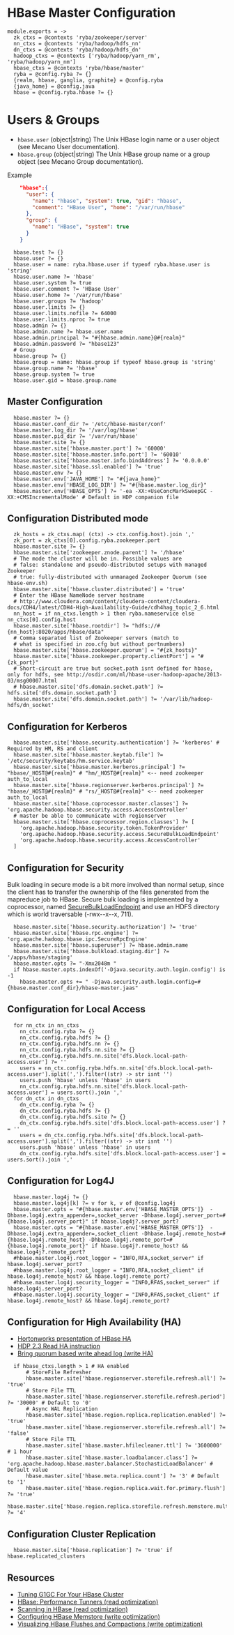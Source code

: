 
# HBase Master Configuration

    module.exports = ->
      zk_ctxs = @contexts 'ryba/zookeeper/server'
      nn_ctxs = @contexts 'ryba/hadoop/hdfs_nn'
      dn_ctxs = @contexts 'ryba/hadoop/hdfs_dn'
      hadoop_ctxs = @contexts ['ryba/hadoop/yarn_rm', 'ryba/hadoop/yarn_nm']
      hbase_ctxs = @contexts 'ryba/hbase/master'
      ryba = @config.ryba ?= {}
      {realm, hbase, ganglia, graphite} = @config.ryba
      {java_home} = @config.java
      hbase = @config.ryba.hbase ?= {}

# Users & Groups

*   `hbase.user` (object|string)
    The Unix HBase login name or a user object (see Mecano User documentation).
*   `hbase.group` (object|string)
    The Unix HBase group name or a group object (see Mecano Group documentation).

Example

```json
    "hbase":{
      "user": {
        "name": "hbase", "system": true, "gid": "hbase",
        "comment": "HBase User", "home": "/var/run/hbase"
      },
      "group": {
        "name": "HBase", "system": true
      }
    }
```

      hbase.test ?= {}
      hbase.user ?= {}
      hbase.user = name: ryba.hbase.user if typeof ryba.hbase.user is 'string'
      hbase.user.name ?= 'hbase'
      hbase.user.system ?= true
      hbase.user.comment ?= 'HBase User'
      hbase.user.home ?= '/var/run/hbase'
      hbase.user.groups ?= 'hadoop'
      hbase.user.limits ?= {}
      hbase.user.limits.nofile ?= 64000
      hbase.user.limits.nproc ?= true
      hbase.admin ?= {}
      hbase.admin.name ?= hbase.user.name
      hbase.admin.principal ?= "#{hbase.admin.name}@#{realm}"
      hbase.admin.password ?= "hbase123"
      # Group
      hbase.group ?= {}
      hbase.group = name: hbase.group if typeof hbase.group is 'string'
      hbase.group.name ?= 'hbase'
      hbase.group.system ?= true
      hbase.user.gid = hbase.group.name

## Master Configuration

      hbase.master ?= {}
      hbase.master.conf_dir ?= '/etc/hbase-master/conf'
      hbase.master.log_dir ?= '/var/log/hbase'
      hbase.master.pid_dir ?= '/var/run/hbase'
      hbase.master.site ?= {}
      hbase.master.site['hbase.master.port'] ?= '60000'
      hbase.master.site['hbase.master.info.port'] ?= '60010'
      hbase.master.site['hbase.master.info.bindAddress'] ?= '0.0.0.0'
      hbase.master.site['hbase.ssl.enabled'] ?= 'true'
      hbase.master.env ?= {}
      hbase.master.env['JAVA_HOME'] ?= "#{java_home}"
      hbase.master.env['HBASE_LOG_DIR'] ?= "#{hbase.master.log_dir}"
      hbase.master.env['HBASE_OPTS'] ?= '-ea -XX:+UseConcMarkSweepGC -XX:+CMSIncrementalMode' # Default in HDP companion file

## Configuration Distributed mode

      zk_hosts = zk_ctxs.map( (ctx) -> ctx.config.host).join ','
      zk_port = zk_ctxs[0].config.ryba.zookeeper.port
      hbase.master.site ?= {}
      hbase.master.site['zookeeper.znode.parent'] ?= '/hbase'
      # The mode the cluster will be in. Possible values are
      # false: standalone and pseudo-distributed setups with managed Zookeeper
      # true: fully-distributed with unmanaged Zookeeper Quorum (see hbase-env.sh)
      hbase.master.site['hbase.cluster.distributed'] = 'true'
      # Enter the HBase NameNode server hostname
      # http://www.cloudera.com/content/cloudera-content/cloudera-docs/CDH4/latest/CDH4-High-Availability-Guide/cdh4hag_topic_2_6.html
      nn_host = if nn_ctxs.length > 1 then ryba.nameservice else nn_ctxs[0].config.host
      hbase.master.site['hbase.rootdir'] ?= "hdfs://#{nn_host}:8020/apps/hbase/data"
      # Comma separated list of Zookeeper servers (match to
      # what is specified in zoo.cfg but without portnumbers)
      hbase.master.site['hbase.zookeeper.quorum'] = "#{zk_hosts}"
      hbase.master.site['hbase.zookeeper.property.clientPort'] = "#{zk_port}"
      # Short-circuit are true but socket.path isnt defined for hbase, only for hdfs, see http://osdir.com/ml/hbase-user-hadoop-apache/2013-03/msg00007.html
      # hbase.master.site['dfs.domain.socket.path'] ?= hdfs.site['dfs.domain.socket.path']
      hbase.master.site['dfs.domain.socket.path'] ?= '/var/lib/hadoop-hdfs/dn_socket'

## Configuration for Kerberos

      hbase.master.site['hbase.security.authentication'] ?= 'kerberos' # Required by HM, RS and client
      hbase.master.site['hbase.master.keytab.file'] ?= '/etc/security/keytabs/hm.service.keytab'
      hbase.master.site['hbase.master.kerberos.principal'] ?= "hbase/_HOST@#{realm}" # "hm/_HOST@#{realm}" <-- need zookeeper auth_to_local
      hbase.master.site['hbase.regionserver.kerberos.principal'] ?= "hbase/_HOST@#{realm}" # "rs/_HOST@#{realm}" <-- need zookeeper auth_to_local
      hbase.master.site['hbase.coprocessor.master.classes'] ?= 'org.apache.hadoop.hbase.security.access.AccessController'
      # master be able to communicate with regionserver
      hbase.master.site['hbase.coprocessor.region.classes'] ?= [
        'org.apache.hadoop.hbase.security.token.TokenProvider'
        'org.apache.hadoop.hbase.security.access.SecureBulkLoadEndpoint'
        'org.apache.hadoop.hbase.security.access.AccessController'
      ]

## Configuration for Security

Bulk loading in secure mode is a bit more involved than normal setup, since the
client has to transfer the ownership of the files generated from the mapreduce
job to HBase. Secure bulk loading is implemented by a coprocessor, named
[SecureBulkLoadEndpoint] and use an HDFS directory which is world traversable
(-rwx--x--x, 711).

      hbase.master.site['hbase.security.authorization'] ?= 'true'
      hbase.master.site['hbase.rpc.engine'] ?= 'org.apache.hadoop.hbase.ipc.SecureRpcEngine'
      hbase.master.site['hbase.superuser'] ?= hbase.admin.name
      hbase.master.site['hbase.bulkload.staging.dir'] ?= '/apps/hbase/staging'
      hbase.master.opts ?= "-Xmx2048m "
      if hbase.master.opts.indexOf('-Djava.security.auth.login.config') is -1
        hbase.master.opts += " -Djava.security.auth.login.config=#{hbase.master.conf_dir}/hbase-master.jaas"

## Configuration for Local Access

      for nn_ctx in nn_ctxs
        nn_ctx.config.ryba ?= {}
        nn_ctx.config.ryba.hdfs ?= {}
        nn_ctx.config.ryba.hdfs.nn ?= {}
        nn_ctx.config.ryba.hdfs.nn.site ?= {}
        nn_ctx.config.ryba.hdfs.nn.site['dfs.block.local-path-access.user'] ?= ''
        users = nn_ctx.config.ryba.hdfs.nn.site['dfs.block.local-path-access.user'].split(',').filter((str) -> str isnt '')
        users.push 'hbase' unless 'hbase' in users
        nn_ctx.config.ryba.hdfs.nn.site['dfs.block.local-path-access.user'] = users.sort().join ','
      for dn_ctx in dn_ctxs
        dn_ctx.config.ryba ?= {}
        dn_ctx.config.ryba.hdfs ?= {}
        dn_ctx.config.ryba.hdfs.site ?= {}
        dn_ctx.config.ryba.hdfs.site['dfs.block.local-path-access.user'] ?= ''
        users = dn_ctx.config.ryba.hdfs.site['dfs.block.local-path-access.user'].split(',').filter((str) -> str isnt '')
        users.push 'hbase' unless 'hbase' in users
        dn_ctx.config.ryba.hdfs.site['dfs.block.local-path-access.user'] = users.sort().join ','

## Configuration for Log4J


      hbase.master.log4j ?= {}
      hbase.master.log4j[k] ?= v for k, v of @config.log4j
      hbase.master.opts = "#{hbase.master.env['HBASE_MASTER_OPTS']}  -Dhbase.log4j.extra_appender=,socket_server -Dhbase.log4j.server_port=#{hbase.log4j.server_port}" if hbase.log4j?.server_port?
      hbase.master.opts = "#{hbase.master.env['HBASE_MASTER_OPTS']}  -Dhbase.log4j.extra_appender=,socket_client -Dhbase.log4j.remote_host=#{hbase.log4j.remote_host} -Dhbase.log4j.remote_port=#{hbase.log4j.remote_port}" if hbase.log4j?.remote_host? && hbase.log4j?.remote_port?
      #hbase.master.log4j.root_logger = "INFO,RFA,socket_server" if hbase.log4j.server_port?
      #hbase.master.log4j.root_logger = "INFO,RFA,socket_client" if hbase.log4j.remote_host? && hbase.log4j.remote_port?
      #hbase.master.log4j.security_logger = "INFO,RFAS,socket_server" if hbase.log4j.server_port?
      #hbase.master.log4j.security_logger = "INFO,RFAS,socket_client" if hbase.log4j.remote_host? && hbase.log4j.remote_port?

## Configuration for High Availability (HA)

*   [Hortonworks presentation of HBase HA][ha-next-level]
*   [HDP 2.3 Read HA instruction][hdp23]
*   [Bring quorum based write ahead log (write HA)][HBASE-12259]

[ha-next-level]: http://hortonworks.com/blog/apache-hbase-high-availability-next-level/
[hdp23]: http://docs.hortonworks.com/HDPDocuments/HDP2/HDP-2.3.0/bk_hadoop-ha/content/ch_HA-HBase.html
[HBASE-12259]: https://issues.apache.org/jira/browse/HBASE-12259

      if hbase_ctxs.length > 1 # HA enabled
          # StoreFile Refresher
          hbase.master.site['hbase.regionserver.storefile.refresh.all'] ?= 'true'
          # Store File TTL
          hbase.master.site['hbase.regionserver.storefile.refresh.period'] ?= '30000' # Default to '0'
          # Async WAL Replication
          hbase.master.site['hbase.region.replica.replication.enabled'] ?= 'true'
          hbase.master.site['hbase.regionserver.storefile.refresh.all'] ?= 'false'
          # Store File TTL
          hbase.master.site['hbase.master.hfilecleaner.ttl'] ?= '3600000' # 1 hour
          hbase.master.site['hbase.master.loadbalancer.class'] ?= 'org.apache.hadoop.hbase.master.balancer.StochasticLoadBalancer' # Default value
          hbase.master.site['hbase.meta.replica.count'] ?= '3' # Default to '1'
          hbase.master.site['hbase.region.replica.wait.for.primary.flush'] ?= 'true'
          hbase.master.site['hbase.region.replica.storefile.refresh.memstore.multiplier'] ?= '4'

## Configuration Cluster Replication

      hbase.master.site['hbase.replication'] ?= 'true' if hbase.replicated_clusters


## Resources

*   [Tuning G1GC For Your HBase Cluster](https://blogs.apache.org/hbase/entry/tuning_g1gc_for_your_hbase)
*   [HBase: Performance Tunners (read optimization)](http://labs.ericsson.com/blog/hbase-performance-tuners)
*   [Scanning in HBase (read optimization)](http://hadoop-hbase.blogspot.com/2012/01/scanning-in-hbase.html)
*   [Configuring HBase Memstore (write optimization)](http://blog.sematext.com/2012/17/16/hbase-memstore-what-you-should-know/)
*   [Visualizing HBase Flushes and Compactions (write optimization)](http://www.ngdata.com/visiualizing-hbase-flushes-and-compactions/)

[SecureBulkLoadEndpoint]: http://hbase.apache.org/apidocs/org/apache/hadoop/hbase/security/access/SecureBulkLoadEndpoint.html

